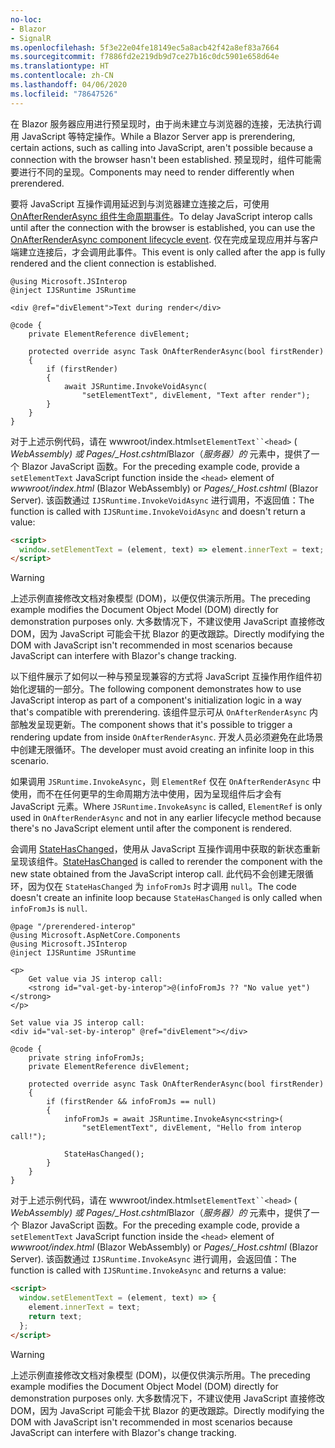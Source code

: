 ```yaml
---
no-loc:
- Blazor
- SignalR
ms.openlocfilehash: 5f3e22e04fe18149ec5a8acb42f42a8ef83a7664
ms.sourcegitcommit: f7886fd2e219db9d7ce27b16c0dc5901e658d64e
ms.translationtype: HT
ms.contentlocale: zh-CN
ms.lasthandoff: 04/06/2020
ms.locfileid: "78647526"
---
```

<span data-ttu-id="47a07-101">在 Blazor 服务器应用进行预呈现时，由于尚未建立与浏览器的连接，无法执行调用 JavaScript 等特定操作。</span><span class="sxs-lookup"><span data-stu-id="47a07-101">While a Blazor Server app is prerendering, certain actions, such as calling into JavaScript, aren't possible because a connection with the browser hasn't been established.</span></span> <span data-ttu-id="47a07-102">预呈现时，组件可能需要进行不同的呈现。</span><span class="sxs-lookup"><span data-stu-id="47a07-102">Components may need to render differently when prerendered.</span></span>

<span data-ttu-id="47a07-103">要将 JavaScript 互操作调用延迟到与浏览器建立连接之后，可使用 [OnAfterRenderAsync 组件生命周期事件](xref:blazor/lifecycle#after-component-render)。</span><span class="sxs-lookup"><span data-stu-id="47a07-103">To delay JavaScript interop calls until after the connection with the browser is established, you can use the [OnAfterRenderAsync component lifecycle event](xref:blazor/lifecycle#after-component-render).</span></span> <span data-ttu-id="47a07-104">仅在完成呈现应用并与客户端建立连接后，才会调用此事件。</span><span class="sxs-lookup"><span data-stu-id="47a07-104">This event is only called after the app is fully rendered and the client connection is established.</span></span>

```cshtml
@using Microsoft.JSInterop
@inject IJSRuntime JSRuntime

<div @ref="divElement">Text during render</div>

@code {
    private ElementReference divElement;

    protected override async Task OnAfterRenderAsync(bool firstRender)
    {
        if (firstRender)
        {
            await JSRuntime.InvokeVoidAsync(
                "setElementText", divElement, "Text after render");
        }
    }
}
```

<span data-ttu-id="47a07-105">对于上述示例代码，请在 wwwroot/index.html`setElementText``<head>` ( *WebAssembly) 或 Pages/_Host.cshtml*Blazor（*服务器）的* 元素中，提供了一个 Blazor JavaScript 函数。</span><span class="sxs-lookup"><span data-stu-id="47a07-105">For the preceding example code, provide a `setElementText` JavaScript function inside the `<head>` element of *wwwroot/index.html* (Blazor WebAssembly) or *Pages/_Host.cshtml* (Blazor Server).</span></span> <span data-ttu-id="47a07-106">该函数通过 `IJSRuntime.InvokeVoidAsync` 进行调用，不返回值：</span><span class="sxs-lookup"><span data-stu-id="47a07-106">The function is called with `IJSRuntime.InvokeVoidAsync` and doesn't return a value:</span></span>

```html
<script>
  window.setElementText = (element, text) => element.innerText = text;
</script>
```

> [!WARNING]
> <span data-ttu-id="47a07-107">上述示例直接修改文档对象模型 (DOM)，以便仅供演示所用。</span><span class="sxs-lookup"><span data-stu-id="47a07-107">The preceding example modifies the Document Object Model (DOM) directly for demonstration purposes only.</span></span> <span data-ttu-id="47a07-108">大多数情况下，不建议使用 JavaScript 直接修改 DOM，因为 JavaScript 可能会干扰 Blazor 的更改跟踪。</span><span class="sxs-lookup"><span data-stu-id="47a07-108">Directly modifying the DOM with JavaScript isn't recommended in most scenarios because JavaScript can interfere with Blazor's change tracking.</span></span>

<span data-ttu-id="47a07-109">以下组件展示了如何以一种与预呈现兼容的方式将 JavaScript 互操作用作组件初始化逻辑的一部分。</span><span class="sxs-lookup"><span data-stu-id="47a07-109">The following component demonstrates how to use JavaScript interop as part of a component's initialization logic in a way that's compatible with prerendering.</span></span> <span data-ttu-id="47a07-110">该组件显示可从 `OnAfterRenderAsync` 内部触发呈现更新。</span><span class="sxs-lookup"><span data-stu-id="47a07-110">The component shows that it's possible to trigger a rendering update from inside `OnAfterRenderAsync`.</span></span> <span data-ttu-id="47a07-111">开发人员必须避免在此场景中创建无限循环。</span><span class="sxs-lookup"><span data-stu-id="47a07-111">The developer must avoid creating an infinite loop in this scenario.</span></span>

<span data-ttu-id="47a07-112">如果调用 `JSRuntime.InvokeAsync`，则 `ElementRef` 仅在 `OnAfterRenderAsync` 中使用，而不在任何更早的生命周期方法中使用，因为呈现组件后才会有 JavaScript 元素。</span><span class="sxs-lookup"><span data-stu-id="47a07-112">Where `JSRuntime.InvokeAsync` is called, `ElementRef` is only used in `OnAfterRenderAsync` and not in any earlier lifecycle method because there's no JavaScript element until after the component is rendered.</span></span>

<span data-ttu-id="47a07-113">会调用 [StateHasChanged](xref:blazor/lifecycle#state-changes)，使用从 JavaScript 互操作调用中获取的新状态重新呈现该组件。</span><span class="sxs-lookup"><span data-stu-id="47a07-113">[StateHasChanged](xref:blazor/lifecycle#state-changes) is called to rerender the component with the new state obtained from the JavaScript interop call.</span></span> <span data-ttu-id="47a07-114">此代码不会创建无限循环，因为仅在 `StateHasChanged` 为 `infoFromJs` 时才调用 `null`。</span><span class="sxs-lookup"><span data-stu-id="47a07-114">The code doesn't create an infinite loop because `StateHasChanged` is only called when `infoFromJs` is `null`.</span></span>

```cshtml
@page "/prerendered-interop"
@using Microsoft.AspNetCore.Components
@using Microsoft.JSInterop
@inject IJSRuntime JSRuntime

<p>
    Get value via JS interop call:
    <strong id="val-get-by-interop">@(infoFromJs ?? "No value yet")</strong>
</p>

Set value via JS interop call:
<div id="val-set-by-interop" @ref="divElement"></div>

@code {
    private string infoFromJs;
    private ElementReference divElement;

    protected override async Task OnAfterRenderAsync(bool firstRender)
    {
        if (firstRender && infoFromJs == null)
        {
            infoFromJs = await JSRuntime.InvokeAsync<string>(
                "setElementText", divElement, "Hello from interop call!");

            StateHasChanged();
        }
    }
}
```

<span data-ttu-id="47a07-115">对于上述示例代码，请在 wwwroot/index.html`setElementText``<head>` ( *WebAssembly) 或 Pages/_Host.cshtml*Blazor（*服务器）的* 元素中，提供了一个 Blazor JavaScript 函数。</span><span class="sxs-lookup"><span data-stu-id="47a07-115">For the preceding example code, provide a `setElementText` JavaScript function inside the `<head>` element of *wwwroot/index.html* (Blazor WebAssembly) or *Pages/_Host.cshtml* (Blazor Server).</span></span> <span data-ttu-id="47a07-116">该函数通过 `IJSRuntime.InvokeAsync` 进行调用，会返回值：</span><span class="sxs-lookup"><span data-stu-id="47a07-116">The function is called with `IJSRuntime.InvokeAsync` and returns a value:</span></span>

```html
<script>
  window.setElementText = (element, text) => {
    element.innerText = text;
    return text;
  };
</script>
```

> [!WARNING]
> <span data-ttu-id="47a07-117">上述示例直接修改文档对象模型 (DOM)，以便仅供演示所用。</span><span class="sxs-lookup"><span data-stu-id="47a07-117">The preceding example modifies the Document Object Model (DOM) directly for demonstration purposes only.</span></span> <span data-ttu-id="47a07-118">大多数情况下，不建议使用 JavaScript 直接修改 DOM，因为 JavaScript 可能会干扰 Blazor 的更改跟踪。</span><span class="sxs-lookup"><span data-stu-id="47a07-118">Directly modifying the DOM with JavaScript isn't recommended in most scenarios because JavaScript can interfere with Blazor's change tracking.</span></span>
